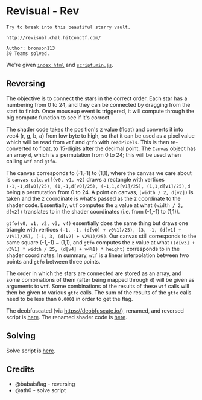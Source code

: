 # Revisual - Rev

```
Try to break into this beautiful starry vault.

http://revisual.chal.hitconctf.com/

Author: bronson113
30 Teams solved.
```

We're given [`index.html`](./index.html) and [`script.min.js`](./script.min.js).

## Reversing

The objective is to connect the stars in the correct order. Each star has a numbering from 0 to 24, and they can be connected by dragging from the start to finish. Once mouseup event is triggered, it will compute through the big compute function to see if it's correct.

The shader code takes the position's z value (float) and converts it into vec4 (r, g, b, a) from low byte to high, so that it can be used as a pixel value which will be read from `wtf` and `gtfo` with `readPixels`. This is then re-converted to float, to 15-digits after the decimal point. The `Canvas` object has an array `d`, which is a permutation from 0 to 24; this will be used when calling `wtf` and `gtfo`.

The canvas corresponds to (-1,-1) to (1,1), where the canvas we care about is `canvas-calc`. `wtf(v0, v1, v2)` draws a rectangle with vertices `(-1,-1,d[v0]/25), (1,-1,d[v0]/25), (-1,1,d[v1]/25), (1,1,d[v1]/25)`, `d` being a permutation from 0 to 24. A point on canvas, `(width / 2, d[v2])` is taken and the z coordinate is what's passed as the z coordinate to the shader code. Essentially, `wtf` computes the `z` value at what `(width / 2, d[v2])` translates to in the shader coordinates (i.e. from (-1,-1) to (1,1)).

`gtfo(v0, v1, v2, v3, v4)` essentially does the same thing but draws one triangle with vertices `(-1, -1, (d[v0] + v0%1)/25), (3, -1, (d[v1] + v1%1)/25), (-1, 3, (d[v2] + v2%1)/25)`. Our canvas still corresponds to the same square (-1,-1) ~ (1,1), and `gtfo` computes the `z` value at what `((d[v3] + v3%1) * width / 25, (d[v4] + v4%1) * height)` corresponds to in the shader coordinates. In summary, `wtf` is a linear interpolation between two points and `gtfo` between three points.

The order in which the stars are connected are stored as an array, and some combinations of them (after being mapped through `d`) will be given as arguments to `wtf`. Some combinations of the results of these `wtf` calls will then be given to various `gtfo` calls. The sum of the results of the `gtfo` calls need to be less than `0.0001` in order to get the flag.

The deobfuscated (via https://deobfuscate.io/), renamed, and reversed script is [here](./script-deob.min.js). The renamed shader code is [here](./canvas_calc.glsl).

## Solving

Solve script is [here](./solve.py).

## Credits

- @babaisflag - reversing
- @ath0 - solve script
